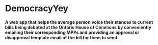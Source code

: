 # DemocracyYey

#### A web app that helps the average person voice their stances to current bills being debated at the Ontario House of Commons by conveniently emailing their corresponding MPPs and providing an approval or disapproval template email of the bill for them to send.
